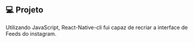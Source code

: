 ## 💻 Projeto

Utilizando JavaScript, React-Native-cli fui capaz de recriar a interface de Feeds do instagram.
